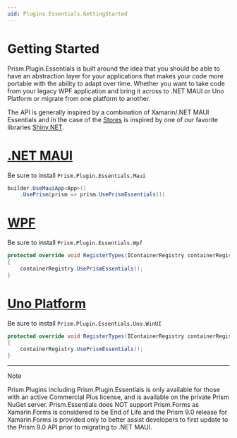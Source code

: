 ```yaml
---
uid: Plugins.Essentials.GettingStarted
---
```


# Getting Started

Prism.Plugin.Essentials is built around the idea that you should be able to have an abstraction layer for your applications that makes your code more portable with the ability to adapt over time. Whether you want to take code from your legacy WPF application and bring it across to .NET MAUI or Uno Platform or migrate from one platform to another.

The API is generally inspired by a combination of Xamarin/.NET MAUI Essentials and in the case of the [Stores](xref:Plugins.Essentials.Stores) is inspired by one of our favorite libraries [Shiny.NET](https://shinylib.net).

# [.NET MAUI](#tab/maui)

Be sure to install `Prism.Plugin.Essentials.Maui`

```cs
builder.UseMauiApp<App>()
    .UsePrism(prism => prism.UsePrismEssentials())
```

# [WPF](#tab/wpf)

Be sure to install `Prism.Plugin.Essentials.Wpf`

```cs
protected override void RegisterTypes(IContainerRegistry containerRegistry)
{
    containerRegistry.UsePrismEssentials();
}
```

# [Uno Platform](#tab/uno-platform)

Be sure to install `Prism.Plugin.Essentials.Uno.WinUI`

```cs
protected override void RegisterTypes(IContainerRegistry containerRegistry)
{
    containerRegistry.UsePrismEssentials();
}
```

---

> [!NOTE]
> Prism.Plugins including Prism.Plugin.Essentials is only available for those with an active Commercial Plus license, and is available on the private Prism NuGet server. Prism.Essentials does NOT support Prism.Forms as Xamarin.Forms is considered to be End of Life and the Prism 9.0 release for Xamarin.Forms is provided only to better assist developers to first update to the Prism 9.0 API prior to migrating to .NET MAUI.
